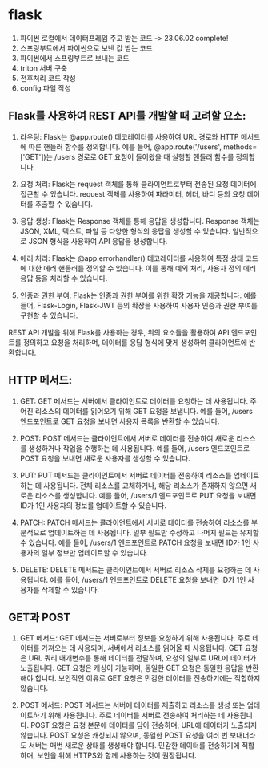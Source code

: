 # flask

1. 파이썬 로컬에서 데이터프레임 주고 받는 코드 -> 23.06.02 complete!
2. 스프링부트에서 파이썬으로 보낸 값 받는 코드
3. 파이썬에서 스프링부트로 보내는 코드
4. triton 서버 구축
5. 전후처리 코드 작성
6. config 파일 작성



## Flask를 사용하여 REST API를 개발할 때 고려할 요소:

1. 라우팅: Flask는 @app.route() 데코레이터를 사용하여 URL 경로와 HTTP 메서드에 따른 핸들러 함수를 정의합니다. 예를 들어, @app.route('/users', methods=['GET'])는 /users 경로로 GET 요청이 들어왔을 때 실행할 핸들러 함수를 정의합니다.

2. 요청 처리: Flask는 request 객체를 통해 클라이언트로부터 전송된 요청 데이터에 접근할 수 있습니다. request 객체를 사용하여 파라미터, 헤더, 바디 등의 요청 데이터를 추출할 수 있습니다.

3. 응답 생성: Flask는 Response 객체를 통해 응답을 생성합니다. Response 객체는 JSON, XML, 텍스트, 파일 등 다양한 형식의 응답을 생성할 수 있습니다. 일반적으로 JSON 형식을 사용하여 API 응답을 생성합니다.

4. 에러 처리: Flask는 @app.errorhandler() 데코레이터를 사용하여 특정 상태 코드에 대한 에러 핸들러를 정의할 수 있습니다. 이를 통해 예외 처리, 사용자 정의 에러 응답 등을 처리할 수 있습니다.

5. 인증과 권한 부여: Flask는 인증과 권한 부여를 위한 확장 기능을 제공합니다. 예를 들어, Flask-Login, Flask-JWT 등의 확장을 사용하여 사용자 인증과 권한 부여를 구현할 수 있습니다.

REST API 개발을 위해 Flask를 사용하는 경우, 위의 요소들을 활용하여 API 엔드포인트를 정의하고 요청을 처리하며, 데이터를 응답 형식에 맞게 생성하여 클라이언트에 반환합니다.


## HTTP 메서드: 
1. GET: GET 메서드는 서버에서 클라이언트로 데이터를 요청하는 데 사용됩니다. 주어진 리소스의 데이터를 읽어오기 위해 GET 요청을 보냅니다. 예를 들어, /users 엔드포인트로 GET 요청을 보내면 사용자 목록을 반환할 수 있습니다.

2. POST: POST 메서드는 클라이언트에서 서버로 데이터를 전송하여 새로운 리소스를 생성하거나 작업을 수행하는 데 사용됩니다. 예를 들어, /users 엔드포인트로 POST 요청을 보내면 새로운 사용자를 생성할 수 있습니다.

3. PUT: PUT 메서드는 클라이언트에서 서버로 데이터를 전송하여 리소스를 업데이트하는 데 사용됩니다. 전체 리소스를 교체하거나, 해당 리소스가 존재하지 않으면 새로운 리소스를 생성합니다. 예를 들어, /users/1 엔드포인트로 PUT 요청을 보내면 ID가 1인 사용자의 정보를 업데이트할 수 있습니다.

4. PATCH: PATCH 메서드는 클라이언트에서 서버로 데이터를 전송하여 리소스를 부분적으로 업데이트하는 데 사용됩니다. 일부 필드만 수정하고 나머지 필드는 유지할 수 있습니다. 예를 들어, /users/1 엔드포인트로 PATCH 요청을 보내면 ID가 1인 사용자의 일부 정보만 업데이트할 수 있습니다.

5. DELETE: DELETE 메서드는 클라이언트에서 서버로 리소스 삭제를 요청하는 데 사용됩니다. 예를 들어, /users/1 엔드포인트로 DELETE 요청을 보내면 ID가 1인 사용자를 삭제할 수 있습니다.


## GET과 POST
1. GET 메서드:
GET 메서드는 서버로부터 정보를 요청하기 위해 사용됩니다.
주로 데이터를 가져오는 데 사용되며, 서버에서 리소스를 읽어올 때 사용됩니다.
GET 요청은 URL 쿼리 매개변수를 통해 데이터를 전달하며, 요청의 일부로 URL에 데이터가 노출됩니다.
GET 요청은 캐싱이 가능하며, 동일한 GET 요청은 동일한 응답을 반환해야 합니다.
보안적인 이유로 GET 요청은 민감한 데이터를 전송하기에는 적합하지 않습니다.

2. POST 메서드:
POST 메서드는 서버에 데이터를 제출하고 리소스를 생성 또는 업데이트하기 위해 사용됩니다.
주로 데이터를 서버로 전송하여 처리하는 데 사용됩니다.
POST 요청은 요청 본문에 데이터를 담아 전송하며, URL에 데이터가 노출되지 않습니다.
POST 요청은 캐싱되지 않으며, 동일한 POST 요청을 여러 번 보내더라도 서버는 매번 새로운 상태를 생성해야 합니다.
민감한 데이터를 전송하기에 적합하며, 보안을 위해 HTTPS와 함께 사용하는 것이 권장됩니다.
